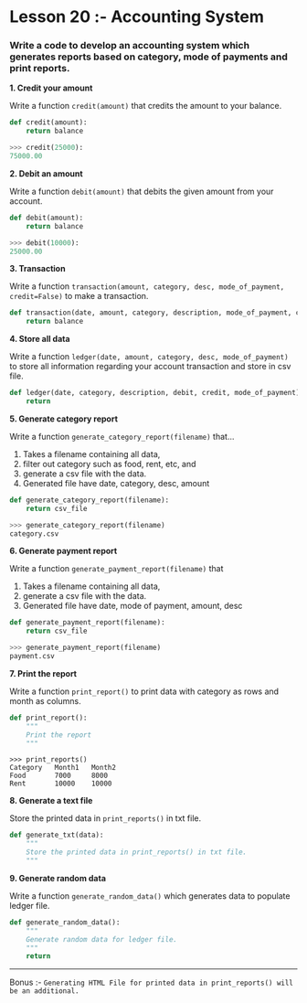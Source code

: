 # Lesson 20 :- Accounting System

### Write a code to develop an accounting system which generates reports based on category, mode of payments and print reports.

**1. Credit your amount**

Write a function `credit(amount)` that credits the amount to your balance.

```python
def credit(amount):
    return balance
```

```python
>>> credit(25000):
75000.00
```

**2. Debit an amount**

Write a function `debit(amount)` that debits the given amount from your account.

```python
def debit(amount):
    return balance
```

```python
>>> debit(10000):
25000.00
```

**3. Transaction**

Write a function `transaction(amount, category, desc, mode_of_payment, credit=False)` to make a transaction.

```python
def transaction(date, amount, category, description, mode_of_payment, credit=True, debit=True)::
    return balance
```

**4. Store all data**

Write a function `ledger(date, amount, category, desc, mode_of_payment)` to store all information regarding your account transaction and store in csv file.

```python
def ledger(date, category, description, debit, credit, mode_of_payment)::
    return
```

**5. Generate category report**

Write a function `generate_category_report(filename)` that...
1. Takes a filename containing all data,
2. filter out category such as food, rent, etc, and
3. generate a csv file with the data.
4. Generated file have date, category, desc, amount

```python
def generate_category_report(filename):
    return csv_file
```

```python
>>> generate_category_report(filename)
category.csv
```

**6. Generate payment report**

Write a function `generate_payment_report(filename)` that
1. Takes a filename containing all data,
2. generate a csv file with the data.
3. Generated file have date, mode of payment, amount, desc

```python
def generate_payment_report(filename):
    return csv_file
```

```python
>>> generate_payment_report(filename)
payment.csv
```

**7. Print the report**

Write a function `print_report()` to print data with category as rows and month as columns.

```python
def print_report():
    """
    Print the report
    """
```

```
>>> print_reports()
Category   Month1   Month2
Food       7000     8000
Rent       10000    10000
```

**8. Generate a text file**

Store the printed data in `print_reports()` in txt file.

```python
def generate_txt(data):
    """
    Store the printed data in print_reports() in txt file.
    """
```

**9. Generate random data**

Write a function `generate_random_data()` which generates data to populate ledger file.

```python
def generate_random_data():
    """
    Generate random data for ledger file.
    """
    return
```


--------------
Bonus :-
`Generating HTML File for printed data in print_reports() will be an additional.`